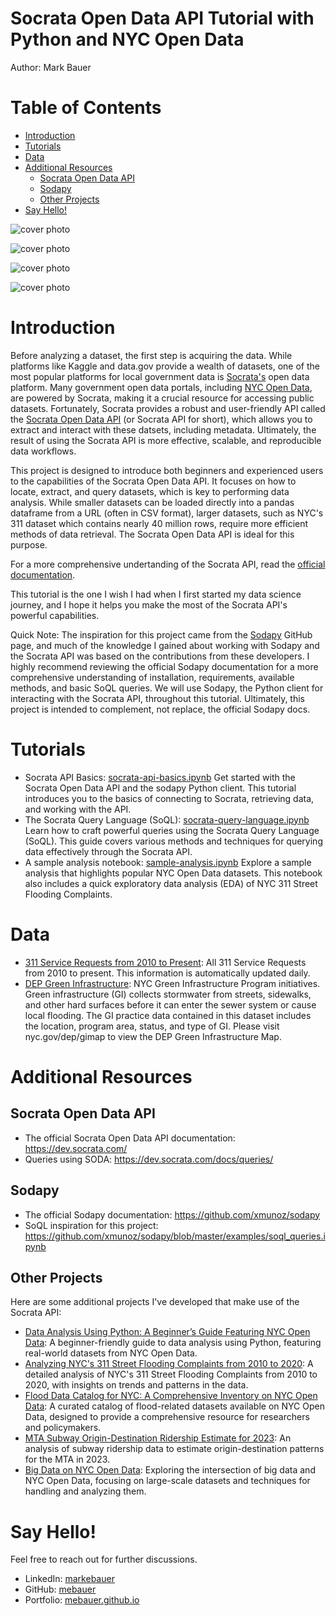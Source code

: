 # Socrata Open Data API Tutorial with Python and NYC Open Data 
Author: Mark Bauer

# Table of Contents
* [Introduction](#Introduction)
* [Tutorials](#Tutorials)
* [Data](#Data)
* [Additional Resources](#Additional-Resources)
    * [Socrata Open Data API](#Socrata-Open-Data-API)
    * [Sodapy](#Sodapy)
    * [Other Projects](#Other-Projects)
* [Say Hello!](#Say-Hello)

![cover photo](figures/datasets-download.png)  

![cover photo](figures/agency-downloads.png)  

![cover photo](figures/descriptor-type.png)  

![cover photo](figures/day-line.png)

# Introduction  
Before analyzing a dataset, the first step is acquiring the data. While platforms like Kaggle and data.gov provide a wealth of datasets, one of the most popular platforms for local government data is [Socrata's](https://dev.socrata.com/) open data platform. Many government open data portals, including [NYC Open Data](https://opendata.cityofnewyork.us/), are powered by Socrata, making it a crucial resource for accessing public datasets. Fortunately, Socrata provides a robust and user-friendly API called the [Socrata Open Data API](https://dev.socrata.com/docs/endpoints) (or Socrata API for short), which allows you to extract and interact with these datsets, including metadata. Ultimately, the result of using the Socrata API is more effective, scalable, and reproducible data workflows.

This project is designed to introduce both beginners and experienced users to the capabilities of the Socrata Open Data API. It focuses on how to locate, extract, and query datasets, which is key to performing data analysis. While smaller datasets can be loaded directly into a pandas dataframe from a URL (often in CSV format), larger datasets, such as NYC's 311 dataset which contains nearly 40 million rows, require more efficient methods of data retrieval. The Socrata Open Data API is ideal for this purpose.

For a more comprehensive undertanding of the Socrata API, read the [official documentation](https://dev.socrata.com/).

This tutorial is the one I wish I had when I first started my data science journey, and I hope it helps you make the most of the Socrata API's powerful capabilities.

Quick Note: The inspiration for this project came from the [Sodapy](https://github.com/xmunoz/sodapy) GitHub page, and much of the knowledge I gained about working with Sodapy and the Socrata API was based on the contributions from these developers. I highly recommend reviewing the official Sodapy documentation for a more comprehensive understanding of installation, requirements, available methods, and basic SoQL queries. We will use Sodapy, the Python client for interacting with the Socrata API, throughout this tutorial. Ultimately, this project is intended to complement, not replace, the official Sodapy docs.

# Tutorials  
- Socrata API Basics: [socrata-api-basics.ipynb](https://github.com/mebauer/sodapy-tutorial-nyc-opendata/blob/main/socrata-api-basics.ipynb) Get started with the Socrata Open Data API and the sodapy Python client. This tutorial introduces you to the basics of connecting to Socrata, retrieving data, and working with the API.
- The Socrata Query Language (SoQL): [socrata-query-language.ipynb](https://github.com/mebauer/sodapy-tutorial-nyc-opendata/blob/main/socrata-query-language.ipynb) Learn how to craft powerful queries using the Socrata Query Language (SoQL). This guide covers various methods and techniques for querying data effectively through the Socrata API.
- A sample analysis notebook: [sample-analysis.ipynb](https://github.com/mebauer/sodapy-tutorial-nyc-opendata/blob/main/sample-analysis.ipynb) Explore a sample analysis that highlights popular NYC Open Data datasets. This notebook also includes a quick exploratory data analysis (EDA) of NYC 311 Street Flooding Complaints.

# Data  
- [311 Service Requests from 2010 to Present](https://nycopendata.socrata.com/Social-Services/311-Service-Requests-from-2010-to-Present/erm2-nwe9): All 311 Service Requests from 2010 to present. This information is automatically updated daily.
- [DEP Green Infrastructure](https://data.cityofnewyork.us/Environment/DEP-Green-Infrastructure/spjh-pz7h): NYC Green Infrastructure Program initiatives. Green infrastructure (GI) collects stormwater from streets, sidewalks, and other hard surfaces before it can enter the sewer system or cause local flooding. The GI practice data contained in this dataset includes the location, program area, status, and type of GI. Please visit nyc.gov/dep/gimap to view the DEP Green Infrastructure Map.

# Additional Resources 

## Socrata Open Data API  
- The official Socrata Open Data API documentation: https://dev.socrata.com/  
- Queries using SODA: https://dev.socrata.com/docs/queries/

## Sodapy  
- The official Sodapy documentation: https://github.com/xmunoz/sodapy  
- SoQL inspiration for this project: https://github.com/xmunoz/sodapy/blob/master/examples/soql_queries.ipynb

## Other Projects
Here are some additional projects I've developed that make use of the Socrata API:
- [Data Analysis Using Python: A Beginner’s Guide Featuring NYC Open Data](https://github.com/mebauer/data-analysis-using-python): A beginner-friendly guide to data analysis using Python, featuring real-world datasets from NYC Open Data.
- [Analyzing NYC's 311 Street Flooding Complaints from 2010 to 2020](https://github.com/mebauer/nyc-311-street-flooding): A detailed analysis of NYC's 311 Street Flooding Complaints from 2010 to 2020, with insights on trends and patterns in the data.
- [Flood Data Catalog for NYC: A Comprehensive Inventory on NYC Open Data](https://github.com/mebauer/nyc-flood-data): A curated catalog of flood-related datasets available on NYC Open Data, designed to provide a comprehensive resource for researchers and policymakers.
- [MTA Subway Origin-Destination Ridership Estimate for 2023](https://github.com/mebauer/mta-data): An analysis of subway ridership data to estimate origin-destination patterns for the MTA in 2023.
- [Big Data on NYC Open Data](https://github.com/mebauer/nyc-open-bigdata): Exploring the intersection of big data and NYC Open Data, focusing on large-scale datasets and techniques for handling and analyzing them.

# Say Hello!
Feel free to reach out for further discussions.
- LinkedIn: [markebauer](https://www.linkedin.com/in/markebauer/)  
- GitHub: [mebauer](https://github.com/mebauer)  
- Portfolio: [mebauer.github.io](https://mebauer.github.io/)
